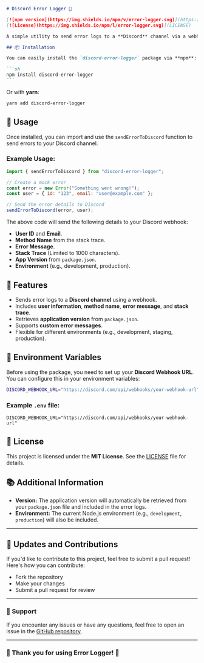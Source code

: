 ````md
# Discord Error Logger 📢

[![npm version](https://img.shields.io/npm/v/error-logger.svg)](https://www.npmjs.com/package/discord-error-logger)
[![License](https://img.shields.io/npm/l/error-logger.svg)](LICENSE)

A simple utility to send error logs to a **Discord** channel via a webhook. This is useful for monitoring errors in production environments by sending detailed error information, including stack traces, user details, and environment information.

## 📦 Installation

You can easily install the `discord-error-logger` package via **npm**:

```sh
npm install discord-error-logger
```
````

Or with **yarn**:

```sh
yarn add discord-error-logger
```

## 🚀 Usage

Once installed, you can import and use the `sendErrorToDiscord` function to send errors to your Discord channel.

### Example Usage:

```javascript
import { sendErrorToDiscord } from "discord-error-logger";

// Create a mock error
const error = new Error("Something went wrong!");
const user = { id: "123", email: "user@example.com" };

// Send the error details to Discord
sendErrorToDiscord(error, user);
```

The above code will send the following details to your Discord webhook:

- **User ID** and **Email**.
- **Method Name** from the stack trace.
- **Error Message**.
- **Stack Trace** (Limited to 1000 characters).
- **App Version** from `package.json`.
- **Environment** (e.g., development, production).

## 🌟 Features

- Sends error logs to a **Discord channel** using a webhook.
- Includes **user information**, **method name**, **error message**, and **stack trace**.
- Retrieves **application version** from `package.json`.
- Supports **custom error messages**.
- Flexible for different environments (e.g., development, staging, production).

## 🔧 Environment Variables

Before using the package, you need to set up your **Discord Webhook URL**. You can configure this in your environment variables:

```sh
DISCORD_WEBHOOK_URL="https://discord.com/api/webhooks/your-webhook-url"
```

### Example `.env` file:

```
DISCORD_WEBHOOK_URL="https://discord.com/api/webhooks/your-webhook-url"
```

## 📝 License

This project is licensed under the **MIT License**. See the [LICENSE](https://fd.org/licenses/MIT) file for details.

## 📚 Additional Information

- **Version:** The application version will automatically be retrieved from your `package.json` file and included in the error logs.
- **Environment:** The current Node.js environment (e.g., `development`, `production`) will also be included.

---

## 🔄 Updates and Contributions

If you'd like to contribute to this project, feel free to submit a pull request! Here's how you can contribute:

- Fork the repository
- Make your changes
- Submit a pull request for review

---

### 💬 Support

If you encounter any issues or have any questions, feel free to open an issue in the [GitHub repository](https://github.com/juzarantri/discord-error-logger/issues).

---

### 🎉 Thank you for using **Error Logger**! 🚀
